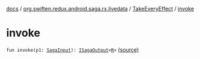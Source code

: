 [docs](../../index.md) / [org.swiften.redux.android.saga.rx.livedata](../index.md) / [TakeEveryEffect](index.md) / [invoke](./invoke.md)

# invoke

`fun invoke(p1: `[`SagaInput`](../../org.swiften.redux.saga.common/-saga-input/index.md)`): `[`ISagaOutput`](../../org.swiften.redux.saga.common/-i-saga-output/index.md)`<`[`R`](index.md#R)`>` [(source)](https://github.com/protoman92/KotlinRedux/tree/master/android/android-livedata-rx-saga/src/main/java/org/swiften/redux/android/saga/rx/livedata/TakeEveryEffect.kt#L30)